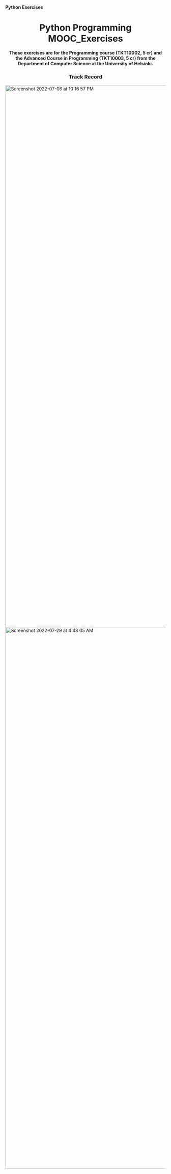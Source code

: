 #### Python Exercises

<h1 align="center">Python Programming MOOC_Exercises</h1>
<h4 align="center">These exercises are for the Programming course (TKT10002, 5 cr) and the Advanced Course in Programming (TKT10003, 5 cr) from the Department of Computer Science at the University of Helsinki.</h4>

<h3 align="center">Track Record</h3>

<img width="1701" alt="Screenshot 2022-07-06 at 10 16 57 PM" src="https://user-images.githubusercontent.com/89943976/177626148-0768f42e-656b-4442-aaff-d827439e06e3.png">

<img width="1701" alt="Screenshot 2022-07-29 at 4 48 05 AM" src="https://user-images.githubusercontent.com/89943976/181665950-73f1d67f-b5cf-4571-859e-2f7e36d9f0c9.png">